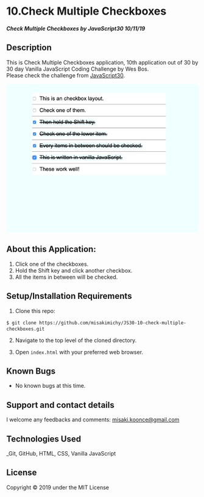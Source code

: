 # 10.Check Multiple Checkboxes

#### _Check Multiple Checkboxes by JavaScript30 10/11/19_

## Description
This is Check Multiple Checkboxes application, 10th application out of 30 by 30 day Vanilla JavaScript Coding Challenge by Wes Bos.<br>
Please check the challenge from [JavaScript30](http://wesbos.com/javascript30/).

![Screenshot of the app](img/screenshot.png)


## About this Application:
1. Click one of the checkboxes.
2. Hold the Shift key and click another checkbox.
3. All the items in between will be checked.

## Setup/Installation Requirements

1. Clone this repo:
```
$ git clone https://github.com/misakimichy/JS30-10-check-multiple-checkboxes.git
```

2. Navigate to the top level of the cloned directory.

3. Open `index.html` with your preferred web browser.

## Known Bugs
* No known bugs at this time.

## Support and contact details
 I welcome any feedbacks and comments: misaki.koonce@gmail.com

## Technologies Used
_Git, GitHub, HTML, CSS, Vanilla JavaScript

## License
Copyright © 2019 under the MIT License